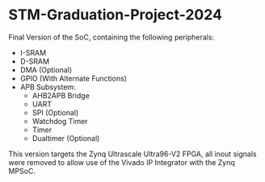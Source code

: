 # STM-Graduation-Project-2024

Final Version of the SoC, containing the following peripherals:
- I-SRAM
- D-SRAM
- DMA (Optional)
- GPIO (With Alternate Functions)
- APB Subsystem:
    - AHB2APB Bridge
    - UART
    - SPI (Optional)
    - Watchdog Timer
    - Timer
    - Dualtimer (Optional)

This version targets the Zynq Ultrascale Ultra96-V2 FPGA, all inout signals were removed to allow use of the Vivado IP Integrator with the Zynq MPSoC.
